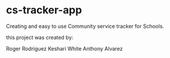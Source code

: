 # cs-tracker-app
Creating and easy to use Community service tracker for Schools. 

this project was created by:

Roger Rodriguez
Keshari White
Anthony Alvarez